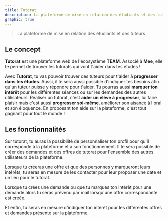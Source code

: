 ```yaml
---
title: Tutorat
description: La plateforme de mise en relation des étudiants et des tuteurs
graphic: true
---
```


> La plateforme de mise en relation des étudiants et des tuteurs

## Le concept

**Tutorat** est une plateforme web de l'écosystème **TEAM**. Associé à **Mee**, elle te permet de trouver les tutorats qui vont t'aider dans tes études !

Avec **Tutorat**, tu vas pouvoir trouver des tuteurs pour t'aider à **progresser dans tes études**. Aussi, il te sera aussi possible d'indiquer tes besoins afin qu'un tuteur puisse y répondre pour t'aider. Tu pourras aussi **marquer ton intérêt** pour les différentes séances ou sur les demandes des autres utilisateurs. Réaliser un tutorat, c'est **aider un élève à progresser**, lui faire plaisir mais c'est aussi **progresser soi-même**, améliorer son aisance à l'oral et son éloquence. En proposant ton aide sur la plateforme, c'est tout gagnant pour tout le monde !

## Les fonctionnalités

Sur tutorat, tu auras la possibilité de personnaliser ton profil pour qu'il corresponde à la plateforme et à son fonctionnement. Il te sera possible de créer des demandes et des offres de tutorat pour l'ensemble des autres utilisateurs de la plateforme.

Lorsque tu créeras une offre et que des personnes y marqueront leurs intérêts, tu seras en mesure de les contacter pour leur proposer une date et un lieu pour le tutorat.

Lorsque tu crées une demande ou que tu marques ton intérêt pour une demande alors tu seras prévenu par mail lorsqu'une offre correspondante est créée.

Et enfin, tu seras en mesure d'indiquer ton intérêt pour les différentes offres et demandes présente sur la plateforme.
